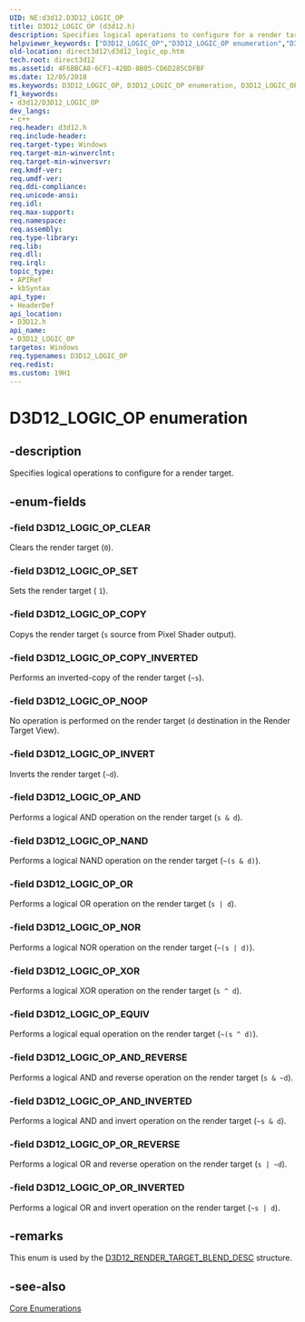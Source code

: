 ```yaml
---
UID: NE:d3d12.D3D12_LOGIC_OP
title: D3D12_LOGIC_OP (d3d12.h)
description: Specifies logical operations to configure for a render target.
helpviewer_keywords: ["D3D12_LOGIC_OP","D3D12_LOGIC_OP enumeration","D3D12_LOGIC_OP_AND","D3D12_LOGIC_OP_AND_INVERTED","D3D12_LOGIC_OP_AND_REVERSE","D3D12_LOGIC_OP_CLEAR","D3D12_LOGIC_OP_COPY","D3D12_LOGIC_OP_COPY_INVERTED","D3D12_LOGIC_OP_EQUIV","D3D12_LOGIC_OP_INVERT","D3D12_LOGIC_OP_NAND","D3D12_LOGIC_OP_NOOP","D3D12_LOGIC_OP_NOR","D3D12_LOGIC_OP_OR","D3D12_LOGIC_OP_OR_INVERTED","D3D12_LOGIC_OP_OR_REVERSE","D3D12_LOGIC_OP_SET","D3D12_LOGIC_OP_XOR","d3d12/D3D12_LOGIC_OP","d3d12/D3D12_LOGIC_OP_AND","d3d12/D3D12_LOGIC_OP_AND_INVERTED","d3d12/D3D12_LOGIC_OP_AND_REVERSE","d3d12/D3D12_LOGIC_OP_CLEAR","d3d12/D3D12_LOGIC_OP_COPY","d3d12/D3D12_LOGIC_OP_COPY_INVERTED","d3d12/D3D12_LOGIC_OP_EQUIV","d3d12/D3D12_LOGIC_OP_INVERT","d3d12/D3D12_LOGIC_OP_NAND","d3d12/D3D12_LOGIC_OP_NOOP","d3d12/D3D12_LOGIC_OP_NOR","d3d12/D3D12_LOGIC_OP_OR","d3d12/D3D12_LOGIC_OP_OR_INVERTED","d3d12/D3D12_LOGIC_OP_OR_REVERSE","d3d12/D3D12_LOGIC_OP_SET","d3d12/D3D12_LOGIC_OP_XOR","direct3d12.d3d12_logic_op"]
old-location: direct3d12\d3d12_logic_op.htm
tech.root: direct3d12
ms.assetid: 4F6BBCA8-6CF1-42BD-8B05-CD6D285CDFBF
ms.date: 12/05/2018
ms.keywords: D3D12_LOGIC_OP, D3D12_LOGIC_OP enumeration, D3D12_LOGIC_OP_AND, D3D12_LOGIC_OP_AND_INVERTED, D3D12_LOGIC_OP_AND_REVERSE, D3D12_LOGIC_OP_CLEAR, D3D12_LOGIC_OP_COPY, D3D12_LOGIC_OP_COPY_INVERTED, D3D12_LOGIC_OP_EQUIV, D3D12_LOGIC_OP_INVERT, D3D12_LOGIC_OP_NAND, D3D12_LOGIC_OP_NOOP, D3D12_LOGIC_OP_NOR, D3D12_LOGIC_OP_OR, D3D12_LOGIC_OP_OR_INVERTED, D3D12_LOGIC_OP_OR_REVERSE, D3D12_LOGIC_OP_SET, D3D12_LOGIC_OP_XOR, d3d12/D3D12_LOGIC_OP, d3d12/D3D12_LOGIC_OP_AND, d3d12/D3D12_LOGIC_OP_AND_INVERTED, d3d12/D3D12_LOGIC_OP_AND_REVERSE, d3d12/D3D12_LOGIC_OP_CLEAR, d3d12/D3D12_LOGIC_OP_COPY, d3d12/D3D12_LOGIC_OP_COPY_INVERTED, d3d12/D3D12_LOGIC_OP_EQUIV, d3d12/D3D12_LOGIC_OP_INVERT, d3d12/D3D12_LOGIC_OP_NAND, d3d12/D3D12_LOGIC_OP_NOOP, d3d12/D3D12_LOGIC_OP_NOR, d3d12/D3D12_LOGIC_OP_OR, d3d12/D3D12_LOGIC_OP_OR_INVERTED, d3d12/D3D12_LOGIC_OP_OR_REVERSE, d3d12/D3D12_LOGIC_OP_SET, d3d12/D3D12_LOGIC_OP_XOR, direct3d12.d3d12_logic_op
f1_keywords:
- d3d12/D3D12_LOGIC_OP
dev_langs:
- c++
req.header: d3d12.h
req.include-header: 
req.target-type: Windows
req.target-min-winverclnt: 
req.target-min-winversvr: 
req.kmdf-ver: 
req.umdf-ver: 
req.ddi-compliance: 
req.unicode-ansi: 
req.idl: 
req.max-support: 
req.namespace: 
req.assembly: 
req.type-library: 
req.lib: 
req.dll: 
req.irql: 
topic_type:
- APIRef
- kbSyntax
api_type:
- HeaderDef
api_location:
- D3D12.h
api_name:
- D3D12_LOGIC_OP
targetos: Windows
req.typenames: D3D12_LOGIC_OP
req.redist: 
ms.custom: 19H1
---
```


# D3D12_LOGIC_OP enumeration


## -description


Specifies logical operations to configure for a render target.


## -enum-fields




### -field D3D12_LOGIC_OP_CLEAR

Clears the render target (``0``).


### -field D3D12_LOGIC_OP_SET

Sets the render target ( ``1``).


### -field D3D12_LOGIC_OP_COPY

Copys the render target (``s`` source from Pixel Shader output).


### -field D3D12_LOGIC_OP_COPY_INVERTED

Performs an inverted-copy of the render target (``~s``).


### -field D3D12_LOGIC_OP_NOOP

No operation is performed on the render target (``d`` destination in the Render Target View).


### -field D3D12_LOGIC_OP_INVERT

Inverts the render target (``~d``).


### -field D3D12_LOGIC_OP_AND

Performs a logical AND operation on the render target (``s & d``).


### -field D3D12_LOGIC_OP_NAND

Performs a logical NAND operation on the render target (``~(s & d)``).


### -field D3D12_LOGIC_OP_OR

Performs a logical OR operation on the render target (``s | d``).


### -field D3D12_LOGIC_OP_NOR

Performs a logical NOR operation on the render target (``~(s | d)``).


### -field D3D12_LOGIC_OP_XOR

Performs a logical XOR operation on the render target (``s ^ d``).


### -field D3D12_LOGIC_OP_EQUIV

Performs a logical equal operation on the render target (``~(s ^ d)``).


### -field D3D12_LOGIC_OP_AND_REVERSE

Performs a logical AND and reverse operation on the render target (``s & ~d``).


### -field D3D12_LOGIC_OP_AND_INVERTED

Performs a logical AND and invert operation on the render target (``~s & d``).


### -field D3D12_LOGIC_OP_OR_REVERSE

Performs a logical OR and reverse operation on the render target (``s | ~d``).


### -field D3D12_LOGIC_OP_OR_INVERTED

Performs a logical OR and invert operation on the render target (``~s | d``).


## -remarks



This enum is used by the <a href="https://docs.microsoft.com/windows/desktop/api/d3d12/ns-d3d12-d3d12_render_target_blend_desc">D3D12_RENDER_TARGET_BLEND_DESC</a> structure.




## -see-also




<a href="https://docs.microsoft.com/windows/desktop/direct3d12/direct3d-12-enumerations">Core Enumerations</a>
 

 

